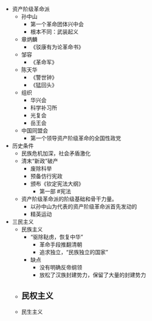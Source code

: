 - 资产阶级革命派
	- 孙中山
		- 第一个革命团体兴中会
		- 根本不同：武装起义
	- 章炳麟
		- 《驳康有为论革命书》
	- 邹容
		- 《革命军》
	- 陈天华
		- 《警世钟》
		- 《猛回头》
	- 组织
		- 华兴会
		- 科学补习所
		- 光复会
		- 岳王会
	- 中国同盟会
		- 第一个领导资产阶级革命的全国性政党
- 历史条件
	- 民族危机加深，社会矛盾激化
	- 清末“新政”破产
		- 废除科举
		- 预备仿行宪政
		- 颁布《钦定宪法大纲》
			- 第一部 #宪法
	- 资产阶级革命派的阶级基础和骨干力量。
		- 以孙中山为代表的资产阶级革命派首先发动的
		- 精英运动
- 三民主义
	- 民族主义
		- “驱除鞑虏，恢复中华”
			- 革命手段推翻清朝
			- 追求独立，“民族独立的国家”
		- 缺点
			- 没有明确反帝纲领
			- 放松了汉族封建势力，保留了大量的封建势力
	- 民权主义
		-
	- 民生主义
